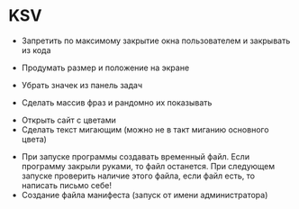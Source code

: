 ﻿# KSV
* Запретить по максимому закрытие окна пользователем и закрывать из кода
- Продумать размер и положение на экране
* Убрать значек из панель задач
- Сделать массив фраз и рандомно их показывать
* Открыть сайт с цветами
* Сделать текст мигающим (можно не в такт миганию основного цвета)
- При запуске программы создавать временный файл. Если программу закрыли руками, то файл останется. При следующем запуске проверить наличие этого файла, если файл есть, то написать письмо себе!
- Создание файла манифеста (запуск от имени администратора)